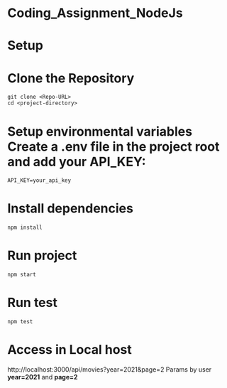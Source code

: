 # Coding_Assignment_NodeJs
# Setup
# Clone the Repository
    git clone <Repo-URL>
    cd <project-directory>
# Setup environmental variables Create a .env file in the project root and add your API_KEY:
    API_KEY=your_api_key
# Install dependencies
    npm install
# Run project
    npm start
# Run test
    npm test
   
 # Access in Local host
http://localhost:3000/api/movies?year=2021&page=2
    Params by user **year=2021** and **page=2**
